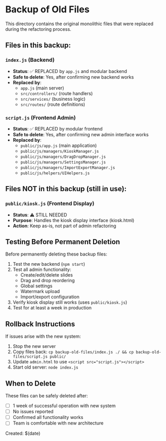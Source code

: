 # Backup of Old Files

This directory contains the original monolithic files that were replaced during the refactoring process.

## Files in this backup:

### `index.js` (Backend)
- **Status**: ✅ REPLACED by `app.js` and modular backend
- **Safe to delete**: Yes, after confirming new backend works
- **Replaced by**: 
  - `app.js` (main server)
  - `src/controllers/` (route handlers)
  - `src/services/` (business logic)
  - `src/routes/` (route definitions)

### `script.js` (Frontend Admin)
- **Status**: ✅ REPLACED by modular frontend
- **Safe to delete**: Yes, after confirming new admin interface works
- **Replaced by**:
  - `public/js/app.js` (main application)
  - `public/js/managers/KioskManager.js`
  - `public/js/managers/DragDropManager.js`
  - `public/js/managers/SettingsManager.js`
  - `public/js/managers/ImportExportManager.js`
  - `public/js/helpers/UIHelpers.js`

## Files NOT in this backup (still in use):

### `public/kiosk.js` (Frontend Display)
- **Status**: ⚠️ STILL NEEDED
- **Purpose**: Handles the kiosk display interface (kiosk.html)
- **Action**: Keep as-is, not part of admin refactoring

## Testing Before Permanent Deletion

Before permanently deleting these backup files:

1. Test the new backend (`npm start`)
2. Test all admin functionality:
   - Create/edit/delete slides
   - Drag and drop reordering
   - Global settings
   - Watermark upload
   - Import/export configuration
3. Verify kiosk display still works (uses `public/kiosk.js`)
4. Test for at least a week in production

## Rollback Instructions

If issues arise with the new system:

1. Stop the new server
2. Copy files back: `cp backup-old-files/index.js ./ && cp backup-old-files/script.js public/`
3. Update `admin.html` to use `<script src="script.js"></script>`
4. Start old server: `node index.js`

## When to Delete

These files can be safely deleted after:
- [ ] 1 week of successful operation with new system
- [ ] No issues reported
- [ ] Confirmed all functionality works
- [ ] Team is comfortable with new architecture

Created: $(date)
